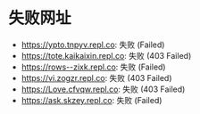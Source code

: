 # 失败网址
- https://ypto.tnpyv.repl.co: 失败 (Failed)
- https://tote.kaikaixin.repl.co: 失败 (403
Failed)
- https://rows--zixk.repl.co: 失败 (Failed)
- https://vi.zogzr.repl.co: 失败 (403
Failed)
- https://Love.cfvqw.repl.co: 失败 (403
Failed)
- https://ask.skzey.repl.co: 失败 (Failed)
